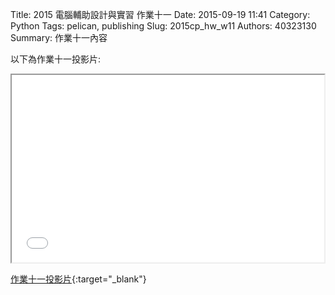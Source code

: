 Title: 2015 電腦輔助設計與實習 作業十一
Date: 2015-09-19 11:41
Category: Python
Tags: pelican, publishing
Slug: 2015cp_hw_w11
Authors: 40323130
Summary: 作業十一內容

以下為作業十一投影片:

<iframe src="40323130_cp_w11_p.html" width="500" height="300"></iframe>

[作業十一投影片](40323130_cp_w11_p.html){:target="_blank"}


